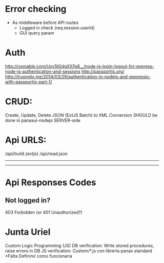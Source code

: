 # Error checking
- As middleware before API routes
	- Logged in check (req.session.userId)
	- GUI query param

# Auth

http://runnable.com/Uxv5tGdglOI7p8__/node-js-login-logout-for-express-node-js-authentication-and-sessions
http://passportjs.org/
http://truongtx.me/2014/03/29/authentication-in-nodejs-and-expressjs-with-passportjs-part-1/

# CRUD:

Create, Update, Delete
JSON (ExtJS Batch) to XML Conversion SHOULD be done in panaxui-nodejs SERVER-side

# Api URLS:

/api/build.{extjs}
/api/read.json

---
***

# Api Responses Codes

## Not logged in?

403 Forbidden (or 401 Unauthorized?)

# Junta Uriel

Custom Logic Programming (JS)
DB verification: Write stored procedures, raise errors in DB
JS verification: Custom/*.js con librería panax standard
*Falta Defininir como funcionaria